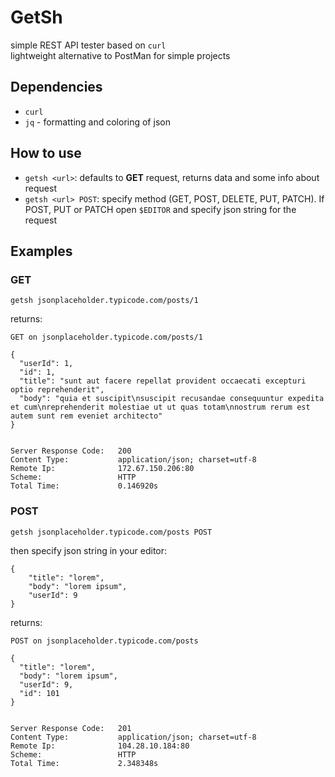 # GetSh

simple REST API tester based on `curl`  
lightweight alternative to PostMan for simple projects

## Dependencies
- `curl`
- `jq` - formatting and coloring of json

## How to use

- `getsh <url>`: defaults to **GET** request, returns data and some info about request
- `getsh <url> POST`: specify method (GET, POST, DELETE, PUT, PATCH). If POST, PUT or PATCH open `$EDITOR` and specify json string for the request

## Examples

### GET

`getsh jsonplaceholder.typicode.com/posts/1`  

returns:
```
GET on jsonplaceholder.typicode.com/posts/1

{
  "userId": 1,
  "id": 1,
  "title": "sunt aut facere repellat provident occaecati excepturi optio reprehenderit",
  "body": "quia et suscipit\nsuscipit recusandae consequuntur expedita et cum\nreprehenderit molestiae ut ut quas totam\nnostrum rerum est autem sunt rem eveniet architecto"
}


Server Response Code:   200
Content Type:           application/json; charset=utf-8
Remote Ip:              172.67.150.206:80
Scheme:                 HTTP
Total Time:             0.146920s
```

### POST

`getsh jsonplaceholder.typicode.com/posts POST`

then specify json string in your editor:

```
{
	"title": "lorem",
	"body": "lorem ipsum",
	"userId": 9
}
```

returns:
```
POST on jsonplaceholder.typicode.com/posts

{
  "title": "lorem",
  "body": "lorem ipsum",
  "userId": 9,
  "id": 101
}


Server Response Code:   201
Content Type:           application/json; charset=utf-8
Remote Ip:              104.28.10.184:80
Scheme:                 HTTP
Total Time:             2.348348s
```
